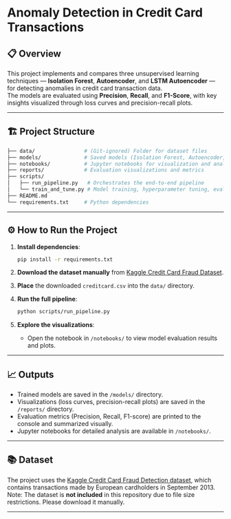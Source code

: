 # Anomaly Detection in Credit Card Transactions

## 📋 Overview
This project implements and compares three unsupervised learning techniques — **Isolation Forest**, **Autoencoder**, and **LSTM Autoencoder** — for detecting anomalies in credit card transaction data.  
The models are evaluated using **Precision**, **Recall**, and **F1-Score**, with key insights visualized through loss curves and precision-recall plots.

---

## 🏗️ Project Structure
```bash
├── data/                # (Git-ignored) Folder for dataset files
├── models/              # Saved models (Isolation Forest, Autoencoder, LSTM Autoencoder)
├── notebooks/           # Jupyter notebooks for visualization and analysis
├── reports/             # Evaluation visualizations and metrics
├── scripts/
│   ├── run_pipeline.py   # Orchestrates the end-to-end pipeline
│   └── train_and_tune.py # Model training, hyperparameter tuning, evaluation
├── README.md
└── requirements.txt     # Python dependencies
```
---

## ⚙️ How to Run the Project
1. **Install dependencies**:
    ```bash
    pip install -r requirements.txt
    ```

2. **Download the dataset manually** from [Kaggle Credit Card Fraud Dataset](https://www.kaggle.com/mlg-ulb/creditcardfraud).

3. **Place** the downloaded `creditcard.csv` into the `data/` directory.

4. **Run the full pipeline**:
    ```bash
    python scripts/run_pipeline.py
    ```

5. **Explore the visualizations**:
    - Open the notebook in `/notebooks/` to view model evaluation results and plots.

---

## 📈 Outputs
- Trained models are saved in the `/models/` directory.
- Visualizations (loss curves, precision-recall plots) are saved in the `/reports/` directory.
- Evaluation metrics (Precision, Recall, F1-score) are printed to the console and summarized visually.
- Jupyter notebooks for detailed analysis are available in `/notebooks/`.

---

## 📚 Dataset
The project uses the [Kaggle Credit Card Fraud Detection dataset](https://www.kaggle.com/mlg-ulb/creditcardfraud), which contains transactions made by European cardholders in September 2013.  
Note: The dataset is **not included** in this repository due to file size restrictions. Please download it manually.

---
